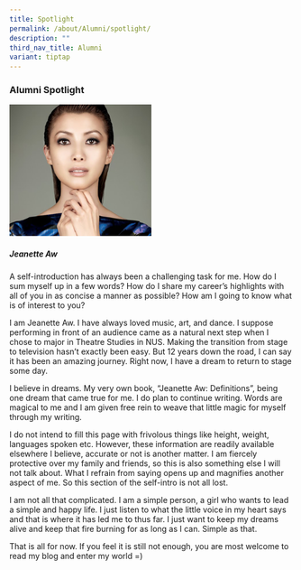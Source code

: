```yaml
---
title: Spotlight
permalink: /about/Alumni/spotlight/
description: ""
third_nav_title: Alumni
variant: tiptap
---
```

<h3>Alumni Spotlight</h3>
<div class="isomer-image-wrapper">
<img style="width:50%" height="auto" width="100%" src="/images/jeanette.png">
</div>
<h5>Jeanette Aw</h5>
<p>A self-introduction has always been a challenging task for me. How do
I sum myself up in a few words? How do I share my career’s highlights with
all of you in as concise a manner as possible? How am I going to know what
is of interest to you?</p>
<p>I am Jeanette Aw. I have always loved music, art, and dance. I suppose
performing in front of an audience came as a natural next step when I chose
to major in Theatre Studies in NUS. Making the transition from stage to
television hasn’t exactly been easy. But 12 years down the road, I can
say it has been an amazing journey. Right now, I have a dream to return
to stage some day.</p>
<p>I believe in dreams. My very own book, “Jeanette Aw: Definitions”, being
one dream that came true for me. I do plan to continue writing. Words are
magical to me and I am given free rein to weave that little magic for myself
through my writing.</p>
<p>I do not intend to fill this page with frivolous things like height, weight,
languages spoken etc. However, these information are readily available
elsewhere I believe, accurate or not is another matter. I am fiercely protective
over my family and friends, so this is also something else I will not talk
about. What I refrain from saying opens up and magnifies another aspect
of me. So this section of the self-intro is not all lost.</p>
<p>I am not all that complicated. I am a simple person, a girl who wants
to lead a simple and happy life. I just listen to what the little voice
in my heart says and that is where it has led me to thus far. I just want
to keep my dreams alive and keep that fire burning for as long as I can.
Simple as that.</p>
<p>That is all for now. If you feel it is still not enough, you are most
welcome to read my blog and enter my world =)</p>
